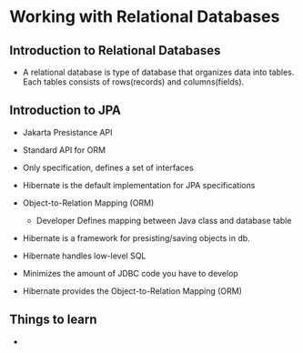 # Working with Relational Databases

## Introduction to Relational Databases

- A relational database is type of database that organizes data into tables. Each tables consists of rows(records) and columns(fields).

## Introduction to JPA

- Jakarta Presistance API
- Standard API for ORM
- Only specification, defines a set of interfaces
- Hibernate is the default implementation for JPA specifications
- Object-to-Relation Mapping (ORM)
  - Developer Defines mapping between Java class and database table

- Hibernate is a framework for presisting/saving objects in db.
- Hibernate handles low-level SQL
- Minimizes the amount of JDBC code you have to develop
- Hibernate provides the Object-to-Relation Mapping (ORM)


## Things to learn

- 